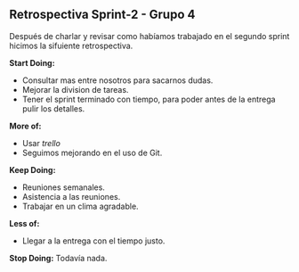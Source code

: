 ## Retrospectiva Sprint-2 - Grupo 4

Después de charlar y revisar como habíamos trabajado en el segundo sprint hicimos la sifuiente retrospectiva.

**Start Doing:**
- Consultar mas entre nosotros para sacarnos dudas.
- Mejorar la division de tareas.
- Tener el sprint terminado con tiempo, para poder antes de la entrega pulir los detalles.

**More of:**
- Usar *trello*
- Seguimos mejorando en el uso de Git.

**Keep Doing:**
- Reuniones semanales.
- Asistencia a las reuniones.
- Trabajar en un clima agradable.

**Less of:**
- Llegar a la entrega con el tiempo justo.

**Stop Doing:** Todavía nada.